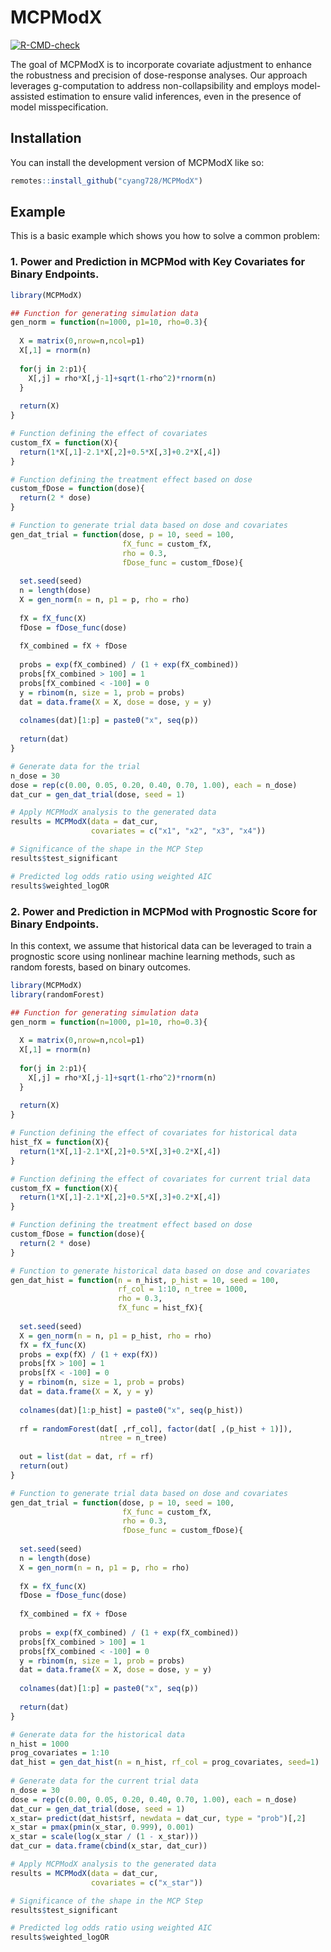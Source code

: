 
# MCPModX

<!-- badges: start -->
[![R-CMD-check](https://github.com/cyang728/MCPModX/actions/workflows/R-CMD-check.yaml/badge.svg)](https://github.com/cyang728/MCPModX/actions/workflows/R-CMD-check.yaml)
<!-- badges: end -->

The goal of MCPModX is to incorporate covariate adjustment to enhance the robustness and precision of dose-response analyses. Our approach leverages g-computation to address non-collapsibility and employs model-assisted estimation to ensure valid inferences, even in the presence of model misspecification.

## Installation

You can install the development version of MCPModX like so:

``` r
remotes::install_github("cyang728/MCPModX")
```

## Example

This is a basic example which shows you how to solve a common problem:

### 1. Power and Prediction in MCPMod with Key Covariates for Binary Endpoints.

``` r
library(MCPModX)

## Function for generating simulation data
gen_norm = function(n=1000, p1=10, rho=0.3){
  
  X = matrix(0,nrow=n,ncol=p1)
  X[,1] = rnorm(n)
  
  for(j in 2:p1){
    X[,j] = rho*X[,j-1]+sqrt(1-rho^2)*rnorm(n)
  }
  
  return(X)
}

# Function defining the effect of covariates
custom_fX = function(X){
  return(1*X[,1]-2.1*X[,2]+0.5*X[,3]+0.2*X[,4])
}

# Function defining the treatment effect based on dose
custom_fDose = function(dose){
  return(2 * dose)
}

# Function to generate trial data based on dose and covariates
gen_dat_trial = function(dose, p = 10, seed = 100, 
                         fX_func = custom_fX, 
                         rho = 0.3,
                         fDose_func = custom_fDose){
  
  set.seed(seed)
  n = length(dose)
  X = gen_norm(n = n, p1 = p, rho = rho)
  
  fX = fX_func(X)
  fDose = fDose_func(dose)
  
  fX_combined = fX + fDose
  
  probs = exp(fX_combined) / (1 + exp(fX_combined))
  probs[fX_combined > 100] = 1
  probs[fX_combined < -100] = 0
  y = rbinom(n, size = 1, prob = probs)
  dat = data.frame(X = X, dose = dose, y = y)
  
  colnames(dat)[1:p] = paste0("x", seq(p))
  
  return(dat)
}

# Generate data for the trial
n_dose = 30
dose = rep(c(0.00, 0.05, 0.20, 0.40, 0.70, 1.00), each = n_dose)
dat_cur = gen_dat_trial(dose, seed = 1)

# Apply MCPModX analysis to the generated data
results = MCPModX(data = dat_cur, 
                  covariates = c("x1", "x2", "x3", "x4"))

# Significance of the shape in the MCP Step
results$test_significant

# Predicted log odds ratio using weighted AIC
results$weighted_logOR
```

### 2. Power and Prediction in MCPMod with Prognostic Score for Binary Endpoints. 

In this context, we assume that historical data can be leveraged to train a prognostic score using nonlinear machine learning methods, such as random forests, based on binary outcomes.

``` r
library(MCPModX)
library(randomForest)

## Function for generating simulation data
gen_norm = function(n=1000, p1=10, rho=0.3){
  
  X = matrix(0,nrow=n,ncol=p1)
  X[,1] = rnorm(n)
  
  for(j in 2:p1){
    X[,j] = rho*X[,j-1]+sqrt(1-rho^2)*rnorm(n)
  }
  
  return(X)
}

# Function defining the effect of covariates for historical data
hist_fX = function(X){
  return(1*X[,1]-2.1*X[,2]+0.5*X[,3]+0.2*X[,4])
}

# Function defining the effect of covariates for current trial data
custom_fX = function(X){
  return(1*X[,1]-2.1*X[,2]+0.5*X[,3]+0.2*X[,4])
}

# Function defining the treatment effect based on dose
custom_fDose = function(dose){
  return(2 * dose)
}

# Function to generate historical data based on dose and covariates
gen_dat_hist = function(n = n_hist, p_hist = 10, seed = 100, 
                        rf_col = 1:10, n_tree = 1000, 
                        rho = 0.3, 
                        fX_func = hist_fX){
  
  set.seed(seed)
  X = gen_norm(n = n, p1 = p_hist, rho = rho)
  fX = fX_func(X)
  probs = exp(fX) / (1 + exp(fX))
  probs[fX > 100] = 1
  probs[fX < -100] = 0
  y = rbinom(n, size = 1, prob = probs)
  dat = data.frame(X = X, y = y)
  
  colnames(dat)[1:p_hist] = paste0("x", seq(p_hist))
  
  rf = randomForest(dat[ ,rf_col], factor(dat[ ,(p_hist + 1)]), 
                    ntree = n_tree)
  
  out = list(dat = dat, rf = rf)
  return(out)
}

# Function to generate trial data based on dose and covariates
gen_dat_trial = function(dose, p = 10, seed = 100, 
                         fX_func = custom_fX, 
                         rho = 0.3,
                         fDose_func = custom_fDose){
  
  set.seed(seed)
  n = length(dose)
  X = gen_norm(n = n, p1 = p, rho = rho)
  
  fX = fX_func(X)
  fDose = fDose_func(dose)
  
  fX_combined = fX + fDose
  
  probs = exp(fX_combined) / (1 + exp(fX_combined))
  probs[fX_combined > 100] = 1
  probs[fX_combined < -100] = 0
  y = rbinom(n, size = 1, prob = probs)
  dat = data.frame(X = X, dose = dose, y = y)
  
  colnames(dat)[1:p] = paste0("x", seq(p))
  
  return(dat)
}

# Generate data for the historical data
n_hist = 1000
prog_covariates = 1:10
dat_hist = gen_dat_hist(n = n_hist, rf_col = prog_covariates, seed=1)
    
# Generate data for the current trial data
n_dose = 30
dose = rep(c(0.00, 0.05, 0.20, 0.40, 0.70, 1.00), each = n_dose)
dat_cur = gen_dat_trial(dose, seed = 1)
x_star= predict(dat_hist$rf, newdata = dat_cur, type = "prob")[,2]
x_star = pmax(pmin(x_star, 0.999), 0.001)
x_star = scale(log(x_star / (1 - x_star)))
dat_cur = data.frame(cbind(x_star, dat_cur))

# Apply MCPModX analysis to the generated data
results = MCPModX(data = dat_cur, 
                  covariates = c("x_star"))

# Significance of the shape in the MCP Step
results$test_significant

# Predicted log odds ratio using weighted AIC
results$weighted_logOR
```


